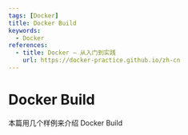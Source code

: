 ```yaml
---
tags: [Docker]
title: Docker Build
keywords:
  - Docker
references:
  - title: Docker — 从入门到实践
    url: https://docker-practice.github.io/zh-cn
---
```


# Docker Build

本篇用几个样例来介绍 Docker Build